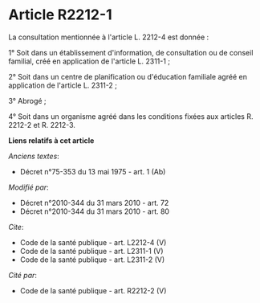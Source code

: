 # Article R2212-1

La consultation mentionnée à l'article L. 2212-4 est donnée : 

1° Soit dans un établissement d'information, de consultation ou de conseil familial, créé en application de l'article L.
2311-1 ; 

2° Soit dans un centre de planification ou d'éducation familiale agréé en application de l'article L. 2311-2 ; 

3° Abrogé ; 

4° Soit dans un organisme agréé dans les conditions fixées aux articles R. 2212-2 et R. 2212-3.

**Liens relatifs à cet article**

_Anciens textes_:

  - Décret n°75-353 du 13 mai 1975 - art. 1 (Ab)

_Modifié par_:

  - Décret n°2010-344 du 31 mars 2010 - art. 72
  - Décret n°2010-344 du 31 mars 2010 - art. 80

_Cite_:

  - Code de la santé publique - art. L2212-4 (V)
  - Code de la santé publique - art. L2311-1 (V)
  - Code de la santé publique - art. L2311-2 (V)

_Cité par_:

  - Code de la santé publique - art. R2212-2 (V)
